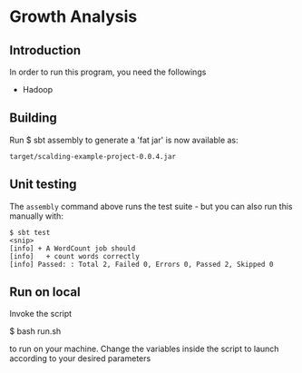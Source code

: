 # Growth Analysis

## Introduction

In order to run this program, you need the followings

* Hadoop

## Building

Run 
  $ sbt assembly
to generate a 'fat jar' is now available as:

    target/scalding-example-project-0.0.4.jar

## Unit testing

The `assembly` command above runs the test suite - but you can also run this manually with:

    $ sbt test
    <snip>
    [info] + A WordCount job should
	[info]   + count words correctly
	[info] Passed: : Total 2, Failed 0, Errors 0, Passed 2, Skipped 0

## Run on local

Invoke the script 

  $ bash run.sh

to run on your machine. Change the variables inside the script to launch according to your desired parameters
